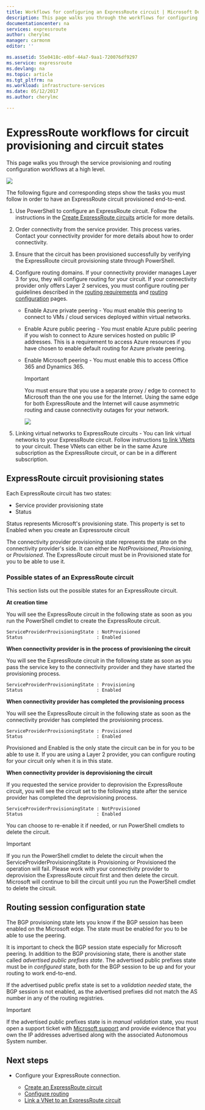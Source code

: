 ```yaml
---
title: Workflows for configuring an ExpressRoute circuit | Microsoft Docs
description: This page walks you through the workflows for configuring ExpressRoute circuit and peerings
documentationcenter: na
services: expressroute
author: cherylmc
manager: carmonm
editor: ''

ms.assetid: 55e0418c-e0bf-44a7-9aa1-720076df9297
ms.service: expressroute
ms.devlang: na
ms.topic: article
ms.tgt_pltfrm: na
ms.workload: infrastructure-services
ms.date: 05/12/2017
ms.author: cherylmc

---
```

# ExpressRoute workflows for circuit provisioning and circuit states
This page walks you through the service provisioning and routing configuration workflows at a high level.

![](./media/expressroute-workflows/expressroute-circuit-workflow.png)

The following figure and corresponding steps show the tasks you must follow in order to have an ExpressRoute circuit provisioned end-to-end. 

1. Use PowerShell to configure an ExpressRoute circuit. Follow the instructions in the [Create ExpressRoute circuits](expressroute-howto-circuit-classic.md) article for more details.
2. Order connectivity from the service provider. This process varies. Contact your connectivity provider for more details about how to order connectivity.
3. Ensure that the circuit has been provisioned successfully by verifying the ExpressRoute circuit provisioning state through PowerShell. 
4. Configure routing domains. If your connectivity provider manages Layer 3 for you, they will configure routing for your circuit. If your connectivity provider only offers Layer 2 services, you must configure routing per guidelines described in the [routing requirements](expressroute-routing.md) and [routing configuration](expressroute-howto-routing-classic.md) pages.
   
   * Enable Azure private peering - You must enable this peering to connect to VMs / cloud services deployed within virtual networks.
   * Enable Azure public peering - You must enable Azure public peering if you wish to connect to Azure services hosted on public IP addresses. This is a requirement to access Azure resources if you have chosen to enable default routing for Azure private peering.
   * Enable Microsoft peering - You must enable this to access Office 365 and Dynamics 365. 
     
     > [!IMPORTANT]
     > You must ensure that you use a separate proxy / edge to connect to Microsoft than the one you use for the Internet. Using the same edge for both ExpressRoute and the Internet will cause asymmetric routing and cause connectivity outages for your network.
     > 
     > 
     
     ![](./media/expressroute-workflows/routing-workflow.png)
5. Linking virtual networks to ExpressRoute circuits - You can link virtual networks to your ExpressRoute circuit. Follow instructions [to link VNets](expressroute-howto-linkvnet-arm.md) to your circuit. These VNets can either be in the same Azure subscription as the ExpressRoute circuit, or can be in a different subscription.

## ExpressRoute circuit provisioning states
Each ExpressRoute circuit has two states:

* Service provider provisioning state
* Status

Status represents Microsoft's provisioning state. This property is set to Enabled when you create an Expressroute circuit

The connectivity provider provisioning state represents the state on the connectivity provider's side. It can either be *NotProvisioned*, *Provisioning*, or *Provisioned*. The ExpressRoute circuit must be in Provisioned state for you to be able to use it.

### Possible states of an ExpressRoute circuit
This section lists out the possible states for an ExpressRoute circuit.

**At creation time**

You will see the ExpressRoute circuit in the following state as soon as you run the PowerShell cmdlet to create the ExpressRoute circuit.

    ServiceProviderProvisioningState : NotProvisioned
    Status                           : Enabled


**When connectivity provider is in the process of provisioning the circuit**

You will see the ExpressRoute circuit in the following state as soon as you pass the service key to the connectivity provider and they have started the provisioning process.

    ServiceProviderProvisioningState : Provisioning
    Status                           : Enabled


**When connectivity provider has completed the provisioning process**

You will see the ExpressRoute circuit in the following state as soon as the connectivity provider has completed the provisioning process.

    ServiceProviderProvisioningState : Provisioned
    Status                           : Enabled

Provisioned and Enabled is the only state the circuit can be in for you to be able to use it. If you are using a Layer 2 provider, you can configure routing for your circuit only when it is in this state.

**When connectivity provider is deprovisioning the circuit**

If you requested the service provider to deprovision the ExpressRoute circuit, you will see the circuit set to the following state after the service provider has completed the deprovisioning process.

    ServiceProviderProvisioningState : NotProvisioned
    Status                           : Enabled


You can choose to re-enable it if needed, or run PowerShell cmdlets to delete the circuit.  

> [!IMPORTANT]
> If you run the PowerShell cmdlet to delete the circuit when the ServiceProviderProvisioningState is Provisioning or Provisioned the operation will fail. Please work with your connectivity provider to deprovision the ExpressRoute circuit first and then delete the circuit. Microsoft will continue to bill the circuit until you run the PowerShell cmdlet to delete the circuit.
> 
> 

## Routing session configuration state
The BGP provisioning state lets you know if the BGP session has been enabled on the Microsoft edge. The state must be enabled for you to be able to use the peering.

It is important to check the BGP session state especially for Microsoft peering. In addition to the BGP provisioning state, there is another state called *advertised public prefixes state*. The advertised public prefixes state must be in *configured* state, both for the BGP session to be up and for your routing to work end-to-end. 

If the advertised public prefix state is set to a *validation needed* state, the BGP session is not enabled, as the advertised prefixes did not match the AS number in any of the routing registries. 

> [!IMPORTANT]
> If the advertised public prefixes state is in *manual validation* state, you must open a support ticket with [Microsoft support](https://portal.azure.com/?#blade/Microsoft_Azure_Support/HelpAndSupportBlade) and provide evidence that you own the IP addresses advertised along with the associated Autonomous System number.
> 
> 

## Next steps
* Configure your ExpressRoute connection.
  
  * [Create an ExpressRoute circuit](expressroute-howto-circuit-arm.md)
  * [Configure routing](expressroute-howto-routing-arm.md)
  * [Link a VNet to an ExpressRoute circuit](expressroute-howto-linkvnet-arm.md)

